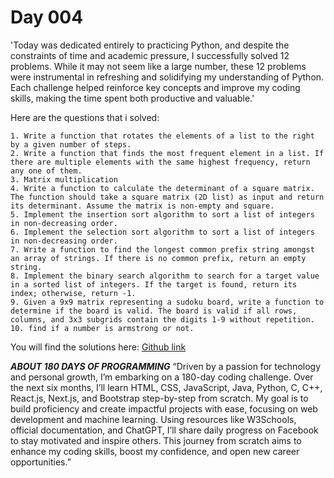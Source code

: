# Day 004

'Today was dedicated entirely to practicing Python, and despite the constraints of time and academic pressure, I successfully solved 12 problems. While it may not seem like a large number, these 12 problems were instrumental in refreshing and solidifying my understanding of Python. Each challenge helped reinforce key concepts and improve my coding skills, making the time spent both productive and valuable.'

Here are the questions that i solved:

    1. Write a function that rotates the elements of a list to the right by a given number of steps.
    2. Write a function that finds the most frequent element in a list. If there are multiple elements with the same highest frequency, return any one of them.
    3. Matrix multiplication
    4. Write a function to calculate the determinant of a square matrix. The function should take a square matrix (2D list) as input and return its determinant. Assume the matrix is non-empty and square.
    5. Implement the insertion sort algorithm to sort a list of integers in non-decreasing order.
    6. Implement the selection sort algorithm to sort a list of integers in non-decreasing order.
    7. Write a function to find the longest common prefix string amongst an array of strings. If there is no common prefix, return an empty string.
    8. Implement the binary search algorithm to search for a target value in a sorted list of integers. If the target is found, return its index; otherwise, return -1.
    9. Given a 9x9 matrix representing a sudoku board, write a function to determine if the board is valid. The board is valid if all rows, columns, and 3x3 subgrids contain the digits 1-9 without repetition.
    10. find if a number is armstrong or not.

You will find the solutions here:
    [Github link](https://github.com/atshakib/180-days-of-programming/tree/main/Day%20004)

***ABOUT 180 DAYS OF PROGRAMMING***
“Driven by a passion for technology and personal growth, I’m embarking on a 180-day coding challenge. Over the next six months, I’ll learn HTML, CSS, JavaScript, Java, Python, C, C++, React.js, Next.js, and Bootstrap step-by-step from scratch. My goal is to build proficiency and create impactful projects with ease, focusing on web development and machine learning. Using resources like W3Schools, official documentation, and ChatGPT, I’ll share daily progress on Facebook to stay motivated and inspire others. This journey from scratch aims to enhance my coding skills, boost my confidence, and open new career opportunities.”
